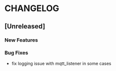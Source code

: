 # CHANGELOG


## [Unreleased]

### New Features


### Bug Fixes
- fix logging issue with mqtt_listener in some cases





